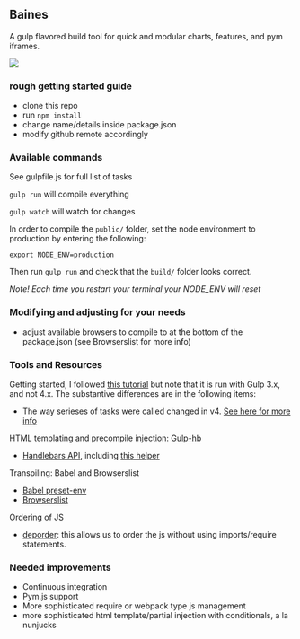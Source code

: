## Baines

A gulp flavored build tool for quick and modular charts, features, and pym iframes.

![](https://cdn.theatlantic.com/assets/media/img/mt/2018/08/GettyImages_615297724/lead_720_405.jpg?mod=1535079025)

### rough getting started guide

* clone this repo
* run `npm install`
* change name/details inside package.json
* modify github remote accordingly


### Available commands

See gulpfile.js for full list of tasks

`gulp run` will compile everything

`gulp watch` will watch for changes

In order to compile the `public/` folder, set the node environment to production by entering the following:

`export NODE_ENV=production`

Then run `gulp run` and check that the `build/` folder looks correct.

*Note! Each time you restart your terminal your NODE_ENV will reset*

### Modifying and adjusting for your needs

- adjust available browsers to compile to at the bottom of the package.json (see Browserslist for more info)


### Tools and Resources
Getting started, I followed [this tutorial](https://www.sitepoint.com/introduction-gulp-js/) but note that it is run with Gulp 3.x, and not 4.x. The substantive differences are in the following items:

- The way serieses of tasks were called changed in v4. [See here for more info](https://gulpjs.com/docs/en/api/series)


HTML templating and precompile injection: [Gulp-hb](https://github.com/shannonmoeller/gulp-hb#file-specific-data-sources)

- [Handlebars API](http://handlebarsjs.com/), including [this helper](https://code-maven.com/handlebars-conditionals)


Transpiling: Babel and Browserslist

- [Babel preset-env](https://babeljs.io/docs/en/babel-preset-env)
- [Browserslist](https://github.com/browserslist/browserslist)

Ordering of JS

- [deporder](https://www.npmjs.com/package/gulp-deporder): this allows us to order the js without using imports/require statements.



### Needed improvements

- Continuous integration 
- Pym.js support
- More sophisticated require or webpack type js management
- more sophisticated html template/partial injection with conditionals, a la nunjucks